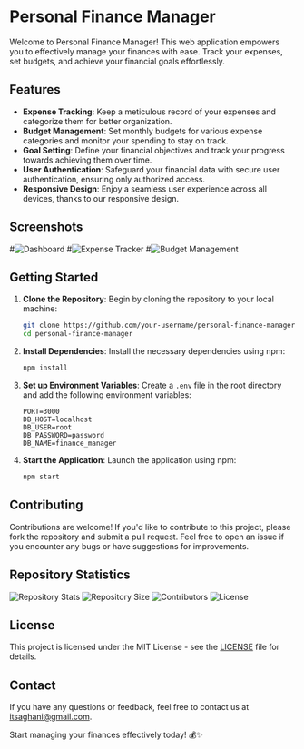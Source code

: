 # Personal Finance Manager

Welcome to Personal Finance Manager! This web application empowers you to effectively manage your finances with ease.
Track your expenses, set budgets, and achieve your financial goals effortlessly.

## Features

- **Expense Tracking**: Keep a meticulous record of your expenses and categorize them for better organization.
- **Budget Management**: Set monthly budgets for various expense categories and monitor your spending to stay on track.
- **Goal Setting**: Define your financial objectives and track your progress towards achieving them over time.
- **User Authentication**: Safeguard your financial data with secure user authentication, ensuring only authorized access.
- **Responsive Design**: Enjoy a seamless user experience across all devices, thanks to our responsive design.

## Screenshots

#![Dashboard](screenshots/dashboard.png)
#![Expense Tracker](screenshots/expense-tracker.png)
#![Budget Management](screenshots/budget-management.png)

## Getting Started

1. **Clone the Repository**: Begin by cloning the repository to your local machine:
    ```bash
    git clone https://github.com/your-username/personal-finance-manager.git
    cd personal-finance-manager
    ```

2. **Install Dependencies**: Install the necessary dependencies using npm:
    ```bash
    npm install
    ```

3. **Set up Environment Variables**: Create a `.env` file in the root directory and add the following environment variables:
    ```env
    PORT=3000
    DB_HOST=localhost
    DB_USER=root
    DB_PASSWORD=password
    DB_NAME=finance_manager
    ```

4. **Start the Application**: Launch the application using npm:
    ```bash
    npm start
    ```

## Contributing

Contributions are welcome! If you'd like to contribute to this project, please fork the repository and submit a pull request. Feel free to open an issue if you encounter any bugs or have suggestions for improvements.

## Repository Statistics

![Repository Stats](https://img.shields.io/github/languages/count/AbdulGhani002/personal-finance-manager-v2)
![Repository Size](https://img.shields.io/github/repo-size/AbdulGhani002/personal-finance-manager-v2)
![Contributors](https://img.shields.io/github/contributors/AbdulGhani002/personal-finance-manager-v2)
![License](https://img.shields.io/github/license/AbdulGhani002/personal-finance-manager-v2)

## License

This project is licensed under the MIT License - see the [LICENSE](LICENSE) file for details.

## Contact

If you have any questions or feedback, feel free to contact us at itsaghani@gmail.com.

Start managing your finances effectively today! 💰✨
